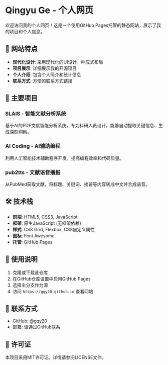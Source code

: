 # Qingyu Ge - 个人网页

欢迎访问我的个人网页！这是一个使用GitHub Pages托管的静态网站，展示了我的项目和个人信息。

## 🌟 网站特点

- **现代化设计**: 采用现代化的UI设计，响应式布局
- **项目展示**: 详细展示我的开源项目
- **个人介绍**: 包含个人简介和统计信息
- **联系方式**: 方便的联系方式链接

## 🚀 主要项目

### SLAIS - 智能文献分析系统
基于AI的PDF文献智能分析系统，专为科研人员设计，能够自动提取关键信息、生成深刻洞察。

### AI Coding - AI辅助编程
利用人工智能技术辅助程序开发，提高编程效率和代码质量。

### pub2tts - 文献语音播报
从PubMed获取文献，将标题、关键词、摘要等内容转成中文并合成语音。

## 🛠️ 技术栈

- **前端**: HTML5, CSS3, JavaScript
- **框架**: 原生JavaScript (无框架依赖)
- **样式**: CSS Grid, Flexbox, CSS自定义属性
- **图标**: Font Awesome
- **托管**: GitHub Pages

## 📝 使用说明

1. 克隆或下载此仓库
2. 在GitHub仓库设置中启用GitHub Pages
3. 选择主分支作为源
4. 访问 `https://gqy20.github.io` 查看网站

## 📧 联系方式

- GitHub: [@gqy20](https://github.com/gqy20)
- 邮箱: 请通过GitHub联系

## 📄 许可证

本项目采用MIT许可证。详情请参阅LICENSE文件。